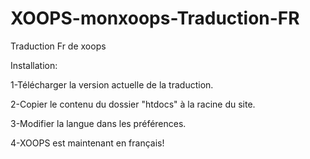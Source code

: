 # XOOPS-monxoops-Traduction-FR
Traduction Fr de xoops

Installation:

1-Télécharger la version actuelle de la traduction.

2-Copier le contenu du dossier "htdocs" à la racine du site.

3-Modifier la langue dans les préférences.

4-XOOPS est maintenant en français!
